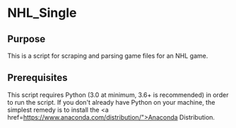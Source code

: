 # NHL_Single

## Purpose
This is a script for scraping and parsing game files for an NHL game.

## Prerequisites
This script requires Python (3.0 at minimum, 3.6+ is recommended) in order to run the script. If you don't already have Python on your machine, the simplest remedy is to install the <a href=https://www.anaconda.com/distribution/">Anaconda Distribution</a>. 
